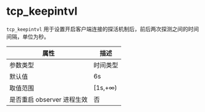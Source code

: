 tcp_keepintvl 
==================================

`tcp_keepintvl` 用于设置开启客户端连接的探活机制后，前后两次探测之间的时间间隔，单位为秒。


|        属性        |    描述    |
|------------------|----------|
| 参数类型             | 时间类型     |
| 默认值              | 6s       |
| 取值范围             | \[1s,+∞) |
| 是否重启 observer 进程生效 | 否        |


